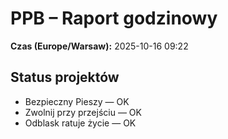 # PPB – Raport godzinowy
**Czas (Europe/Warsaw):** 2025-10-16 09:22

## Status projektów
- Bezpieczny Pieszy — OK
- Zwolnij przy przejściu — OK
- Odblask ratuje życie — OK


